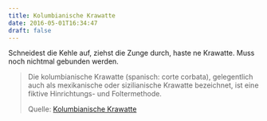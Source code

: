 ```yaml
---
title: Kolumbianische Krawatte
date: 2016-05-01T16:34:47
draft: false
---
```


Schneidest die Kehle auf, ziehst die Zunge durch, haste ne Krawatte.
Muss noch nichtmal gebunden werden.


> Die kolumbianische Krawatte (spanisch: corte corbata), gelegentlich auch
> als mexikanische oder sizilianische Krawatte bezeichnet, ist eine fiktive
> Hinrichtungs- und Foltermethode.
>
> Quelle: [Kolumbianische Krawatte](https://de.wikipedia.org/wiki/Kolumbianische_Krawatte)
